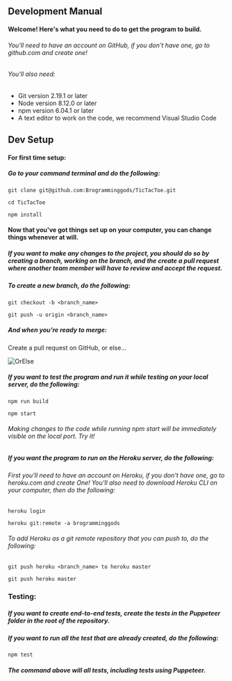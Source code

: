 ## Development Manual
#### Welcome! Here's what you need to do to get the program to build.
###### You'll need to have an account on GitHub, if you don't have one, go to github.com and create one!
###### You'll also need:
* Git	version 2.19.1 or later
* Node	version 8.12.0 or later
* npm	version 6.04.1 or later
* A text editor to work on the code, we recommend Visual Studio Code

## Dev Setup
#### For first time setup:
##### Go to your command terminal and do the following:

```
git clone git@github.com:Brogramminggods/TicTacToe.git

cd TicTacToe

npm install
```
#### Now that you've got things set up on your computer, you can change things whenever at will.
##### If you want to make any changes to the project, you should do so by creating a branch, working on the branch, and the create a pull request where another team member will have to review and accept the request.
##### To create a new branch, do the following:

```
git checkout -b <branch_name>

git push -u origin <branch_name>
```
##### And when you're ready to merge:
Create a pull request on GitHub, or else...

![OrElse](https://media.giphy.com/media/cFkiFMDg3iFoI/giphy.gif)
##### If you want to test the program and run it while testing on your local server, do the following:

```
npm run build

npm start
```
###### Making changes to the code while running npm start will be immediately visible on the local port. Try it!
##### If you want the program to run on the Heroku server, do the following:
###### First you'll need to have an account on Heroku, if you don't have one, go to heroku.com and create One! You'll also need to download Heroku CLI on your computer, then do the following:

```
heroku login

heroku git:remote -a brogramminggods
```
###### To add Heroku as a git remote repository that you can push to, do the following:

```
git push heroku <branch_name> to heroku master

git push heroku master
```
### Testing:
##### If you want to create end-to-end tests, create the tests in the Puppeteer folder in the root of the repository.
##### If you want to run all the test that are already created, do the following:

```
npm test
```
##### The command above will all tests, including tests using Puppeteer.